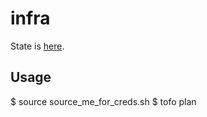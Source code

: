 # infra

State is [here](https://console.cloud.google.com/storage/browser/bootcamp-infra-tf-state;&project=bootcamp-infra).

## Usage

$ source source_me_for_creds.sh
$ tofo plan
